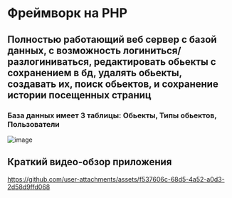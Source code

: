 # Фреймворк на PHP
## Полностью работающий веб сервер с базой данных, с возможность логиниться/разлогиниваться, редактировать обьекты с сохранением в бд, удалять обьекты, создавать их, поиск обьектов, и сохранение истории посещенных страниц
### База данных имеет 3 таблицы: Обьекты, Типы обьектов, Пользователи
![image](https://github.com/user-attachments/assets/12276d1e-8b8a-49c9-816d-af5a61d2593a)


## Краткий видео-обзор приложения
https://github.com/user-attachments/assets/f537606c-68d5-4a52-a0d3-2d58d9ffd068

